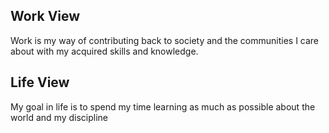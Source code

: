 ## Work View
Work is my way of contributing back to society and the communities I care about with my acquired skills and knowledge.

## Life View
My goal in life is to spend my time learning as much as possible about the world and my discipline



